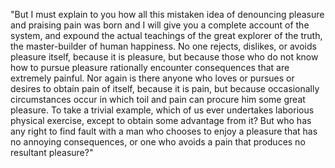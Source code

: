 "But I must explain to you how all this mistaken idea of denouncing pleasure and praising pain was born and I will give you a complete
 account of the system, and expound the actual teachings of the great explorer of the truth, the master-builder of human happiness.
  No one rejects, dislikes, or avoids pleasure itself, because it is pleasure, but because those who do not know how to pursue pleasure 
  rationally encounter consequences that are extremely painful. Nor again is there anyone who loves or pursues or desires to obtain 
  pain of itself, because it is pain, but because occasionally circumstances occur in which toil and pain can procure him some great 
  pleasure. To take a trivial example, which of us ever undertakes laborious physical exercise, except to obtain some advantage from 
  it? But who has any right to find fault with a man who chooses to enjoy a pleasure that has no annoying consequences, or one who 
  avoids a pain that produces no resultant pleasure?"